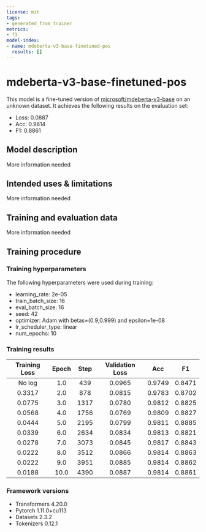 ```yaml
---
license: mit
tags:
- generated_from_trainer
metrics:
- f1
model-index:
- name: mdeberta-v3-base-finetuned-pos
  results: []
---
```


<!-- This model card has been generated automatically according to the information the Trainer had access to. You
should probably proofread and complete it, then remove this comment. -->

# mdeberta-v3-base-finetuned-pos

This model is a fine-tuned version of [microsoft/mdeberta-v3-base](https://huggingface.co/microsoft/mdeberta-v3-base) on an unknown dataset.
It achieves the following results on the evaluation set:
- Loss: 0.0887
- Acc: 0.9814
- F1: 0.8861

## Model description

More information needed

## Intended uses & limitations

More information needed

## Training and evaluation data

More information needed

## Training procedure

### Training hyperparameters

The following hyperparameters were used during training:
- learning_rate: 2e-05
- train_batch_size: 16
- eval_batch_size: 16
- seed: 42
- optimizer: Adam with betas=(0.9,0.999) and epsilon=1e-08
- lr_scheduler_type: linear
- num_epochs: 10

### Training results

| Training Loss | Epoch | Step | Validation Loss | Acc    | F1     |
|:-------------:|:-----:|:----:|:---------------:|:------:|:------:|
| No log        | 1.0   | 439  | 0.0965          | 0.9749 | 0.8471 |
| 0.3317        | 2.0   | 878  | 0.0815          | 0.9783 | 0.8702 |
| 0.0775        | 3.0   | 1317 | 0.0780          | 0.9812 | 0.8825 |
| 0.0568        | 4.0   | 1756 | 0.0769          | 0.9809 | 0.8827 |
| 0.0444        | 5.0   | 2195 | 0.0799          | 0.9811 | 0.8885 |
| 0.0339        | 6.0   | 2634 | 0.0834          | 0.9813 | 0.8821 |
| 0.0278        | 7.0   | 3073 | 0.0845          | 0.9817 | 0.8843 |
| 0.0222        | 8.0   | 3512 | 0.0866          | 0.9814 | 0.8863 |
| 0.0222        | 9.0   | 3951 | 0.0885          | 0.9814 | 0.8862 |
| 0.0188        | 10.0  | 4390 | 0.0887          | 0.9814 | 0.8861 |


### Framework versions

- Transformers 4.20.0
- Pytorch 1.11.0+cu113
- Datasets 2.3.2
- Tokenizers 0.12.1

